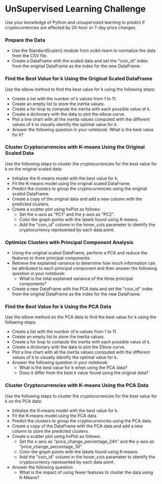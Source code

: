 # UnSupervised Learning Challenge
Use your knowledge of Python and unsupervised learning to predict if cryptocurrencies are affected by 24-hour or 7-day price changes.

### Prepare the Data
  - Use the StandardScaler() module from scikit-learn to normalize the data from the CSV file.
  - Create a DataFrame with the scaled data and set the "coin_id" index from the original DataFrame as the index for the new        DataFrame.

### Find the Best Value for k Using the Original Scaled DataFrame
Use the elbow method to find the best value for k using the following steps:
  - Create a list with the number of k values from 1 to 11.
  - Create an empty list to store the inertia values.
  - Create a for loop to compute the inertia with each possible value of k.
  - Create a dictionary with the data to plot the elbow curve.
  - Plot a line chart with all the inertia values computed with the different values of k to visually identify the optimal       value for k.
  - Answer the following question in your notebook: What is the best value for k?

### Cluster Cryptocurrencies with K-means Using the Original Scaled Data
Use the following steps to cluster the cryptocurrencies for the best value for k on the original scaled data:
  - Initialize the K-means model with the best value for k.
  - Fit the K-means model using the original scaled DataFrame.
  - Predict the clusters to group the cryptocurrencies using the original scaled DataFrame.
  - Create a copy of the original data and add a new column with the predicted clusters.
  - Create a scatter plot using hvPlot as follows:
      + Set the x-axis as "PC1" and the y-axis as "PC2".
      + Color the graph points with the labels found using K-means.
      + Add the "coin_id" column in the hover_cols parameter to identify the cryptocurrency represented by each data point.

### Optimize Clusters with Principal Component Analysis
  - Using the original scaled DataFrame, perform a PCA and reduce the features to three principal components.
  - Retrieve the explained variance to determine how much information can be attributed to each principal component and then     answer the following question in your notebook:
      + What is the total explained variance of the three principal components?
  - Create a new DataFrame with the PCA data and set the "coin_id" index from the original DataFrame as the index for the        new DataFrame.

### Find the Best Value for k Using the PCA Data
Use the elbow method on the PCA data to find the best value for k using the following steps:
  - Create a list with the number of k-values from 1 to 11.
  - Create an empty list to store the inertia values.
  - Create a for loop to compute the inertia with each possible value of k.
  - Create a dictionary with the data to plot the Elbow curve.
  - Plot a line chart with all the inertia values computed with the different values of k to visually identify the optimal       value for k.
  - Answer the following question in your notebook:
      + What is the best value for k when using the PCA data?
      + Does it differ from the best k value found using the original data?

### Cluster Cryptocurrencies with K-means Using the PCA Data
Use the following steps to cluster the cryptocurrencies for the best value for k on the PCA data:
  - Initialize the K-means model with the best value for k.
  - Fit the K-means model using the PCA data.
  - Predict the clusters to group the cryptocurrencies using the PCA data.
  - Create a copy of the DataFrame with the PCA data and add a new column to store the predicted clusters.
  - Create a scatter plot using hvPlot as follows:
      + Set the x-axis as "price_change_percentage_24h" and the y-axis as "price_change_percentage_7d".
      + Color the graph points with the labels found using K-means.
      + Add the "coin_id" column in the hover_cols parameter to identify the cryptocurrency represented by each data point.
  - Answer the following question:
      + What is the impact of using fewer features to cluster the data using K-Means?
